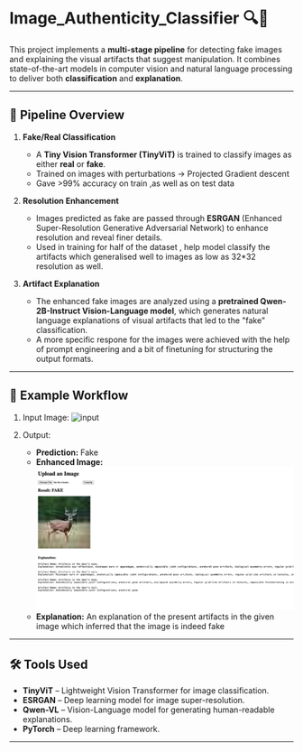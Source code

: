 # Image_Authenticity_Classifier 🔍🧠

This project implements a **multi-stage pipeline** for detecting fake images and explaining the visual artifacts that suggest manipulation. It combines state-of-the-art models in computer vision and natural language processing to deliver both **classification** and **explanation**.

---

## 🧬 Pipeline Overview

1. **Fake/Real Classification**
   - A **Tiny Vision Transformer (TinyViT)** is trained to classify images as either **real** or **fake**.
   - Trained on images with perturbations -> Projected Gradient descent
   -  Gave >99% accuracy on train ,as well as on test data 

2. **Resolution Enhancement**
   - Images predicted as fake are passed through **ESRGAN** (Enhanced Super-Resolution Generative Adversarial Network) to enhance resolution and reveal finer details.
   - Used in training for half of the dataset , help model classify the artifacts which generalised well to images as low as 32*32 resolution as well.

3. **Artifact Explanation**
   - The enhanced fake images are analyzed using a **pretrained Qwen-2B-Instruct Vision-Language model**, which generates natural language explanations of visual artifacts that led to the "fake" classification.
   - A more specific respone for the images were achieved with the help of prompt engineering and a bit of finetuning for structuring the output formats.

---
## 🧪 Example Workflow

1. Input Image:
   ![input](assets/sample_input.jpg)

2. Output:
   - **Prediction:** Fake
   - **Enhanced Image:** ![enhanced](inference1.jpg)
   - **Explanation:**  An explanation of the present artifacts in the given image which inferred that the image is indeed fake
   

---


## 🛠️ Tools Used

- **TinyViT** – Lightweight Vision Transformer for image classification.
- **ESRGAN** – Deep learning model for image super-resolution.
- **Qwen-VL** – Vision-Language model for generating human-readable explanations.
- **PyTorch** – Deep learning framework.


---



